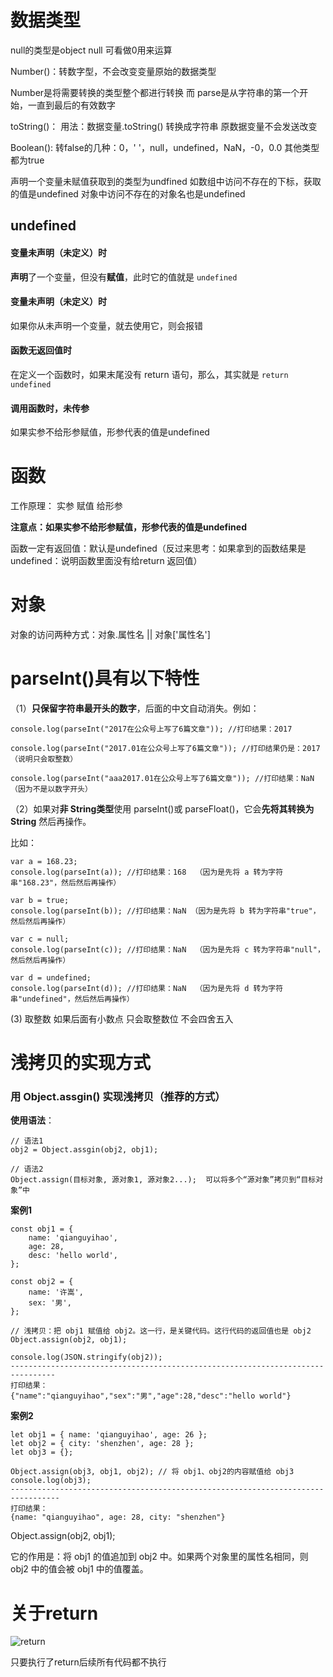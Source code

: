 # **数据类型**

null的类型是object   null 可看做0用来运算

Number()：转数字型，不会改变变量原始的数据类型

Number是将需要转换的类型整个都进行转换 而 parse是从字符串的第一个开始，一直到最后的有效数字 

toString()：    用法：数据变量.toString() 转换成字符串 原数据变量不会发送改变

Boolean(): 转false的几种：0，' '，null，undefined，NaN，-0，0.0  其他类型都为true

声明一个变量未赋值获取到的类型为undfined  如数组中访问不存在的下标，获取的值是undefined 对象中访问不存在的对象名也是undefined 



## undefined

#### **变量未声明（未定义）时**

 **声明**了一个变量，但没有**赋值**，此时它的值就是 `undefined` 

#### **变量未声明（未定义）时**

 如果你从未声明一个变量，就去使用它，则会报错 

#### 函数无返回值时

 在定义一个函数时，如果末尾没有 return 语句，那么，其实就是 `return undefined` 

#### 调用函数时，未传参

如果实参不给形参赋值，形参代表的值是undefined



# 函数

工作原理： 实参 赋值 给形参

**注意点：如果实参不给形参赋值，形参代表的值是undefined**

函数一定有返回值：默认是undefined（反过来思考：如果拿到的函数结果是undefined：说明函数里面没有给return 返回值）

# 对象

对象的访问两种方式：对象.属性名  || 对象['属性名']





# **parseInt()具有以下特性**

（1）**只保留字符串最开头的数字**，后面的中文自动消失。例如：

```
console.log(parseInt("2017在公众号上写了6篇文章")); //打印结果：2017

console.log(parseInt("2017.01在公众号上写了6篇文章")); //打印结果仍是：2017   （说明只会取整数）

console.log(parseInt("aaa2017.01在公众号上写了6篇文章")); //打印结果：NaN （因为不是以数字开头）
```

（2）如果对**非 String类型**使用 parseInt()或 parseFloat()，它会**先将其转换为 String** 然后再操作。

比如：

```
var a = 168.23;
console.log(parseInt(a)); //打印结果：168  （因为是先将 a 转为字符串"168.23"，然后然后再操作）

var b = true;
console.log(parseInt(b)); //打印结果：NaN （因为是先将 b 转为字符串"true"，然后然后再操作）

var c = null;
console.log(parseInt(c)); //打印结果：NaN  （因为是先将 c 转为字符串"null"，然后然后再操作）

var d = undefined;
console.log(parseInt(d)); //打印结果：NaN  （因为是先将 d 转为字符串"undefined"，然后然后再操作）
```

(3) 取整数 如果后面有小数点 只会取整数位  不会四舍五入





# 浅拷贝的实现方式

### 用 Object.assgin() 实现浅拷贝（推荐的方式）

**使用语法**：

```
// 语法1
obj2 = Object.assgin(obj2, obj1);

// 语法2
Object.assign(目标对象, 源对象1, 源对象2...);  可以将多个“源对象”拷贝到“目标对象”中
```

**案例1**

```
const obj1 = {
    name: 'qianguyihao',
    age: 28,
    desc: 'hello world',
};

const obj2 = {
    name: '许嵩',
    sex: '男',
};

// 浅拷贝：把 obj1 赋值给 obj2。这一行，是关键代码。这行代码的返回值也是 obj2
Object.assign(obj2, obj1);

console.log(JSON.stringify(obj2));
--------------------------------------------------------------------------------
打印结果：
{"name":"qianguyihao","sex":"男","age":28,"desc":"hello world"}
```

**案例2**

```
let obj1 = { name: 'qianguyihao', age: 26 };
let obj2 = { city: 'shenzhen', age: 28 };
let obj3 = {};

Object.assign(obj3, obj1, obj2); // 将 obj1、obj2的内容赋值给 obj3
console.log(obj3);
---------------------------------------------------------------------------------
打印结果：
{name: "qianguyihao", age: 28, city: "shenzhen"}
```

Object.assign(obj2, obj1);

它的作用是：将 obj1 的值追加到 obj2 中。如果两个对象里的属性名相同，则 obj2 中的值会被 obj1 中的值覆盖。 

# 关于return



![return](E:\前端\问题\js\asset\return.png)

只要执行了return后续所有代码都不执行

